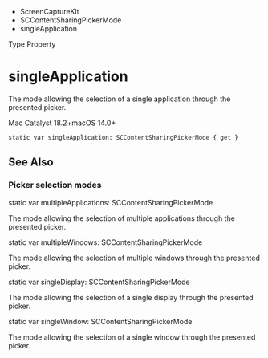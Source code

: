 

- ScreenCaptureKit
- SCContentSharingPickerMode
-  singleApplication 

Type Property

# singleApplication

The mode allowing the selection of a single application through the presented picker.

Mac Catalyst 18.2+macOS 14.0+

``` source
static var singleApplication: SCContentSharingPickerMode { get }
```

## See Also

### Picker selection modes

static var multipleApplications: SCContentSharingPickerMode

The mode allowing the selection of multiple applications through the presented picker.

static var multipleWindows: SCContentSharingPickerMode

The mode allowing the selection of multiple windows through the presented picker.

static var singleDisplay: SCContentSharingPickerMode

The mode allowing the selection of a single display through the presented picker.

static var singleWindow: SCContentSharingPickerMode

The mode allowing the selection of a single window through the presented picker.

